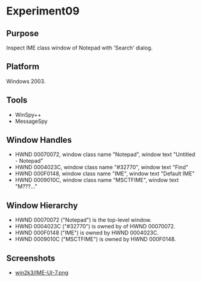 # Experiment09

## Purpose

Inspect IME class window of Notepad with 'Search' dialog.

## Platform

Windows 2003.

## Tools

- WinSpy++
- MessageSpy

## Window Handles

- HWND 00070072, window class name "Notepad", window text "Untitled - Notepad"
- HWND 0004023C, window class name "#32770", window text "Find"
- HWND 000F0148, window class name "IME", window text "Default IME"
- HWND 0009010C, window class name "MSCTFIME", window text "M???..."

## Window Hierarchy

- HWND 00070072 ("Notepad") is the top-level window.
- HWND 0004023C ("#32770") is owned by of HWND 00070072.
- HWND 000F0148 ("IME") is owned by HWND 0004023C.
- HWND 0009010C ("MSCTFIME") is owned by HWND 000F0148.

## Screenshots

- [win2k3/IME-UI-7.png](win2k3/IME-UI-7.png)
